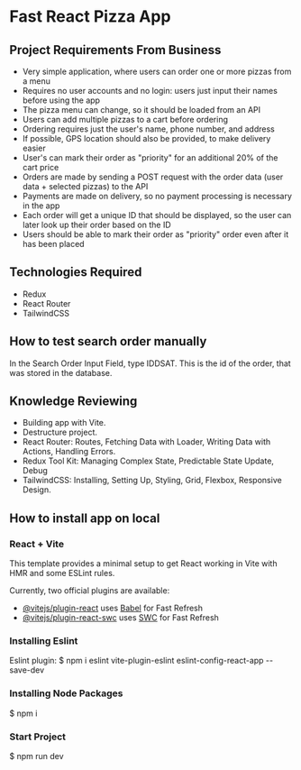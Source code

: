 # Fast React Pizza App

## Project Requirements From Business

- Very simple application, where users can order one or more pizzas from a menu
- Requires no user accounts and no login: users just input their names before using the app
- The pizza menu can change, so it should be loaded from an API
- Users can add multiple pizzas to a cart before ordering
- Ordering requires just the user's name, phone number, and address
- If possible, GPS location should also be provided, to make delivery easier
- User's can mark their order as "priority" for an additional 20% of the cart price
- Orders are made by sending a POST request with the order data (user data + selected pizzas) to the API
- Payments are made on delivery, so no payment processing is necessary in the app
- Each order will get a unique ID that should be displayed, so the user can later look up their order based on the ID
- Users should be able to mark their order as "priority" order even after it has been placed

## Technologies Required

- Redux
- React Router
- TailwindCSS

## How to test search order manually

In the Search Order Input Field, type IDDSAT. This is the id of the order, that was stored in the database.

## Knowledge Reviewing

- Building app with Vite.
- Destructure project.
- React Router: Routes, Fetching Data with Loader, Writing Data with Actions, Handling Errors.
- Redux Tool Kit: Managing Complex State, Predictable State Update, Debug
- TailwindCSS: Installing, Setting Up, Styling, Grid, Flexbox, Responsive Design.

## How to install app on local

### React + Vite

This template provides a minimal setup to get React working in Vite with HMR and some ESLint rules.

Currently, two official plugins are available:

- [@vitejs/plugin-react](https://github.com/vitejs/vite-plugin-react/blob/main/packages/plugin-react/README.md)
  uses [Babel](https://babeljs.io/) for Fast Refresh
- [@vitejs/plugin-react-swc](https://github.com/vitejs/vite-plugin-react-swc) uses [SWC](https://swc.rs/) for Fast
  Refresh

### Installing Eslint

Eslint plugin: $ npm i eslint vite-plugin-eslint eslint-config-react-app --save-dev

### Installing Node Packages

$ npm i

### Start Project

$ npm run dev
